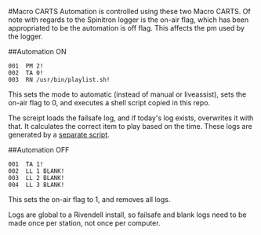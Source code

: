 #Macro CARTS
Automation is controlled using these two Macro CARTS. Of note with regards to
the Spinitron logger is the on-air flag, which has been appropriated to be the
automation is off flag. This affects the pm used by the logger.

##Automation ON
````
001  PM 2!
002  TA 0!
003  RN /usr/bin/playlist.sh!
````

This sets the mode to automatic (instead of manual or liveassist),
sets the on-air flag to 0,
and executes a shell script copied in this repo.

The screipt loads the failsafe log, and if today's log exists, overwrites it
with that. It calculates the correct item to play based on the time.  These
logs are generated by a [separate script](https://github.com/WMFO/Automation-Scheduler).

##Automation OFF
````
001  TA 1!
002  LL 1 BLANK!
003  LL 2 BLANK!
004  LL 3 BLANK!
````

This sets the on-air flag to 1, and removes all logs.

Logs are global to a Rivendell install, so failsafe and blank logs need to be
made once per station, not once per computer.
